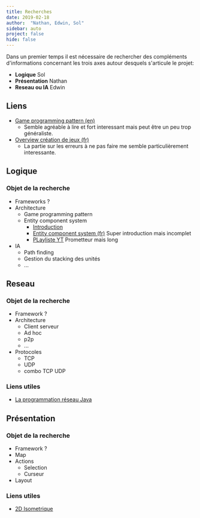 ```yaml
---
title: Recherches
date: 2019-02-18
author:  "Nathan, Edwin, Sol"
sidebar: auto
project: false
hide: false
---
```


Dans un premier temps il est nécessaire de rechercher des compléments d'informations concernant les trois axes autour desquels s'articule le projet:
* **Logique** <Fa fa="arrow-right"/> <st c="b">Sol</st>
* **Présentation** <Fa fa="arrow-right"/> <st c="b">Nathan</st>
* **Reseau ou IA** <Fa fa="arrow-right"/> <st c="b">Edwin</st>

## Liens

* [Game programming pattern (en)](http://www.gameprogrammingpatterns.com/)
    * Semble agréable à lire et fort interessant mais peut être un peu trop généraliste.
* [Overview création de jeux (fr)](http://conquerirlemonde.com/blog/index-des-articles/)
    * La partie sur les erreurs à ne pas faire me semble particulièrement interessante.

## Logique

### Objet de la recherche
* Frameworks ?
* Architecture
    * Game programming pattern
    * Entity component system
      * [Introduction](https://www.youtube.com/watch?v=2rW7ALyHaas)
      * [Entity component system (fr)](http://guillaume.belz.free.fr/doku.php?id=ecs) Super introduction mais incomplet
      * [PLayliste YT](https://www.youtube.com/watch?v=5KugyHKsXLQ) Prometteur mais long
* IA
  * Path finding
  * Gestion du stacking des unités
  * ...

## Reseau

### Objet de la recherche

* Framework ?
* Architecture
  * Client serveur
  * Ad hoc
  * p2p
  * ...
* Protocoles
  * TCP
  * UDP
  * combo TCP UDP

### Liens utiles
* [La programmation réseau Java](https://openclassrooms.com/fr/courses/2654601-java-et-la-programmation-reseau)


## Présentation

### Objet de la recherche

* Framework ?
* Map
* Actions
    * Selection
    * Curseur
* Layout

### Liens utiles
* [2D Isometrique](https://gamedevelopment.tutsplus.com/tutorials/creating-isometric-worlds-a-primer-for-game-developers--gamedev-6511)

